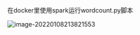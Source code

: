 在docker里使用spark运行wordcount.py脚本

![image-20220108213821553](https://cdn.jsdelivr.net/gh/ChangQingAAS/for_picgo/img/20220108214042.png)